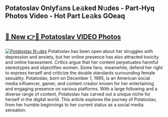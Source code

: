 ## Potatoslav Onlyf𝚊ns Le𝚊ked N𝚞des - Part-Hyq Photos Video - Hot Part Le𝚊ks GOeaq

# <h2><a href="http://ab12848.deff.icu/?id=Potatoslav">🔗 New 👉🔴 Potatoslav VIDEO Photos</a></h2>

[![Potatoslav N𝚞des](https://i.imgur.com/rIISA9y.gif)](http://ab12848.deff.icu/?id=Potatoslav)
Potatoslav has been open about her struggles with depression and anxiety, but her online presence has also attracted toxicity and online harassment. Critics argue that her content perpetuates harmful stereotypes and objectifies women. Some fans, meanwhile, defend her right to express herself and criticize the double standards surrounding female sexuality. Potatoslav, born on December 1, 1995, is an American social media influencer, gamer, and content creator known for her entertaining and engaging presence on various platforms. With a large following and a diverse range of content, Potatoslav has carved out a unique niche for herself in the digital world. This article explores the journey of Potatoslav, from her humble beginnings to her current status as a social media sensation.

